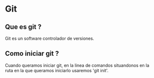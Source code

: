 # Git

## Que es git ?
Git es un software controlador de versiones.

## Como iniciar git ?
Cuando queramos iniciar git, en la linea de comandos situandonos en la ruta en la que queramos iniciarlo usaremos 'git init'.